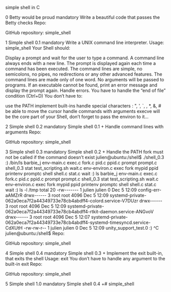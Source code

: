 simple shell in C

0 Betty would be proud mandatory Write a beautiful code that passes the Betty checks
Repo:

GitHub repository: simple_shell

1 Simple shell 0.1 mandatory Write a UNIX command line interpreter.
Usage: simple_shell Your Shell should:

Display a prompt and wait for the user to type a command. A command line always ends with a new line. The prompt is displayed again each time a command has been executed. The command lines are simple, no semicolons, no pipes, no redirections or any other advanced features. The command lines are made only of one word. No arguments will be passed to programs. If an executable cannot be found, print an error message and display the prompt again. Handle errors. You have to handle the “end of file” condition (Ctrl+D) You don’t have to:

use the PATH implement built-ins handle special characters : ", ', `, , *, &, # be able to move the cursor handle commands with arguments execve will be the core part of your Shell, don’t forget to pass the environ to it…

2 Simple shell 0.2 mandatory Simple shell 0.1 +
Handle command lines with arguments Repo:

GitHub repository: simple_shell

3 Simple shell 0.3 mandatory Simple shell 0.2 +
Handle the PATH fork must not be called if the command doesn’t exist julien@ubuntu:/shell$ ./shell_0.3 :) /bin/ls barbie_j env-main.c exec.c fork.c pid.c ppid.c prompt prompt.c shell_0.3 stat test_scripting.sh wait.c env-environ.c exec fork mypid ppid printenv promptc shell shell.c stat.c wait :) ls barbie_j env-main.c exec.c fork.c pid.c ppid.c prompt prompt.c shell_0.3 stat test_scripting.sh wait.c env-environ.c exec fork mypid ppid printenv promptc shell shell.c stat.c wait :) ls -l /tmp total 20 -rw------- 1 julien julien 0 Dec 5 12:09 config-err-aAMZrR drwx------ 3 root root 4096 Dec 5 12:09 systemd-private-062a0eca7f2a44349733e78cb4abdff4-colord.service-V7DUzr drwx------ 3 root root 4096 Dec 5 12:09 systemd-private-062a0eca7f2a44349733e78cb4abdff4-rtkit-daemon.service-ANGvoV drwx------ 3 root root 4096 Dec 5 12:07 systemd-private-062a0eca7f2a44349733e78cb4abdff4-systemd-timesyncd.service-CdXUtH -rw-rw-r-- 1 julien julien 0 Dec 5 12:09 unity_support_test.0 :) ^C julien@ubuntu:/shell$ Repo:

GitHub repository: simple_shell

4 Simple shell 0.4 mandatory Simple shell 0.3 +
Implement the exit built-in, that exits the shell Usage: exit You don’t have to handle any argument to the built-in exit Repo:

GitHub repository: simple_shell

5 Simple shell 1.0 mandatory Simple shell 0.4 +# simple_shell
